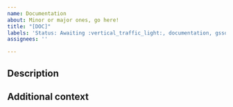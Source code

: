 ```yaml
---
name: Documentation
about: Minor or major ones, go here!
title: "[DOC]"
labels: 'Status: Awaiting :vertical_traffic_light:, documentation, gssoc21'
assignees: ''

---
```


## Description
<!-- Answer here -->

## Additional context
